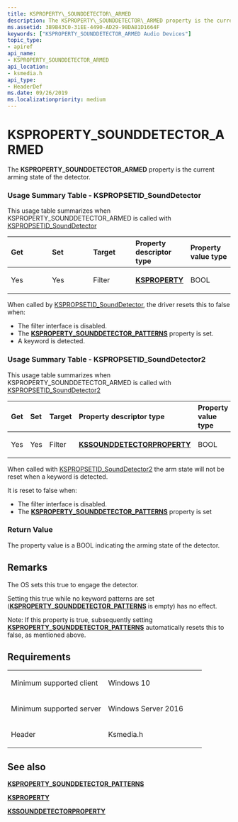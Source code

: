 ```yaml
---
title: KSPROPERTY\_SOUNDDETECTOR\_ARMED
description: The KSPROPERTY\_SOUNDDETECTOR\_ARMED property is the current arming state of the detector.
ms.assetid: 3B9B43C0-31EE-4490-AD29-98DA81D1664F
keywords: ["KSPROPERTY_SOUNDDETECTOR_ARMED Audio Devices"]
topic_type:
- apiref
api_name:
- KSPROPERTY_SOUNDDETECTOR_ARMED
api_location:
- ksmedia.h
api_type:
- HeaderDef
ms.date: 09/26/2019
ms.localizationpriority: medium
---
```


# KSPROPERTY\_SOUNDDETECTOR\_ARMED


The **KSPROPERTY\_SOUNDDETECTOR\_ARMED** property is the current arming state of the detector.

### <span id="Usage_Summary_Table"></span><span id="usage_summary_table"></span><span id="USAGE_SUMMARY_TABLE"></span>Usage Summary Table - KSPROPSETID_SoundDetector

This usage table summarizes when KSPROPERTY\_SOUNDDETECTOR\_ARMED is called with [KSPROPSETID_SoundDetector](kspropsetid-sounddetector.md)

<table>
<colgroup>
<col width="20%" />
<col width="20%" />
<col width="20%" />
<col width="20%" />
<col width="20%" />
</colgroup>
<thead>
<tr class="header">
<th align="left">Get</th>
<th align="left">Set</th>
<th align="left">Target</th>
<th align="left">Property descriptor type</th>
<th align="left">Property value type</th>
</tr>
</thead>
<tbody>
<tr class="odd">
<td align="left"><p>Yes</p></td>
<td align="left"><p>Yes</p></td>
<td align="left"><p>Filter</p></td>
<td align="left"><p><a href="https://docs.microsoft.com/previous-versions/ff564262(v=vs.85)" data-raw-source="[&lt;strong&gt;KSPROPERTY&lt;/strong&gt;](/previous-versions/ff564262(v=vs.85))"><strong>KSPROPERTY</strong></a></p></td>
<td align="left"><p>BOOL</p></td>
</tr>
</tbody>
</table>

When called by [KSPROPSETID_SoundDetector](kspropsetid-sounddetector.md), the driver resets this to false when:

-   The filter interface is disabled.
-   The [**KSPROPERTY\_SOUNDDETECTOR\_PATTERNS**](ksproperty-sounddetector-patterns.md) property is set.
-   A keyword is detected.


### <span id="Usage_Summary_Table"></span><span id="usage_summary_table"></span><span id="USAGE_SUMMARY_TABLE"></span>Usage Summary Table - KSPROPSETID_SoundDetector2


This usage table summarizes when KSPROPERTY\_SOUNDDETECTOR\_ARMED is called with [KSPROPSETID_SoundDetector2](kspropsetid-sounddetector2.md)

<table>
<colgroup>
<col width="20%" />
<col width="20%" />
<col width="20%" />
<col width="20%" />
<col width="20%" />
</colgroup>
<thead>
<tr class="header">
<th align="left">Get</th>
<th align="left">Set</th>
<th align="left">Target</th>
<th align="left">Property descriptor type</th>
<th align="left">Property value type</th>
</tr>
</thead>
<tbody>
<tr class="odd">
<td align="left"><p>Yes</p></td>
<td align="left"><p>Yes</p></td>
<td align="left"><p>Filter</p></td>
<td align="left"><p><a href="https://docs.microsoft.com/windows-hardware/drivers/ddi/ksmedia/ns-ksmedia-kssounddetectorproperty" data-raw-source="[&lt;strong&gt;KSSOUNDDETECTORPROPERTY&lt;/strong&gt;](https://docs.microsoft.com/windows-hardware/drivers/ddi/ksmedia/ns-ksmedia-kssounddetectorproperty"><strong>KSSOUNDDETECTORPROPERTY</strong></a></p></td>
<td align="left"><p>BOOL</p></td>
</tr>
</tbody>
</table>

When called with [KSPROPSETID_SoundDetector2](kspropsetid-sounddetector2.md) the arm state will not be reset when a keyword is detected.

It is reset to false when:
- The filter interface is disabled.
- The [**KSPROPERTY\_SOUNDDETECTOR\_PATTERNS**](ksproperty-sounddetector-patterns.md) property is set


### <span id="Return_Value"></span><span id="return_value"></span><span id="RETURN_VALUE"></span>Return Value

The property value is a BOOL indicating the arming state of the detector.

Remarks
-------

The OS sets this true to engage the detector.

Setting this true while no keyword patterns are set ([**KSPROPERTY\_SOUNDDETECTOR\_PATTERNS**](ksproperty-sounddetector-patterns.md) is empty) has no effect.

Note: If this property is true, subsequently setting [**KSPROPERTY\_SOUNDDETECTOR\_PATTERNS**](ksproperty-sounddetector-patterns.md) automatically resets this to false, as mentioned above.

Requirements
------------

<table>
<colgroup>
<col width="50%" />
<col width="50%" />
</colgroup>
<tbody>
<tr class="odd">
<td align="left"><p>Minimum supported client</p></td>
<td align="left"><p>Windows 10</p></td>
</tr>
<tr class="even">
<td align="left"><p>Minimum supported server</p></td>
<td align="left"><p>Windows Server 2016</p></td>
</tr>
<tr class="odd">
<td align="left"><p>Header</p></td>
<td align="left">Ksmedia.h</td>
</tr>
</tbody>
</table>

## <span id="see_also"></span>See also

[**KSPROPERTY\_SOUNDDETECTOR\_PATTERNS**](ksproperty-sounddetector-patterns.md)

[**KSPROPERTY**](/previous-versions/ff564262(v=vs.85))

[**KSSOUNDDETECTORPROPERTY**](/windows-hardware/drivers/ddi/ksmedia/ns-ksmedia-kssounddetectorproperty)